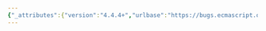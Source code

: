 ```yaml
---
{"_attributes":{"version":"4.4.4+","urlbase":"https://bugs.ecmascript.org/","maintainer":"dherman@mozilla.com"},"bug":{"bug_id":1441,"creation_ts":"2013-04-15 09:09:00 -0700","short_desc":"Non-strict \"delete obj.p\" should return false if obj.p isn't configurable","delta_ts":"2013-05-14 18:13:38 -0700","product":"Draft for 6th Edition","component":"technical issue","version":"Rev 13: December 21, 2012 Draft","rep_platform":"All","op_sys":"All","bug_status":"RESOLVED","resolution":"FIXED","priority":"Normal","bug_severity":"enhancement","everconfirmed":true,"reporter":{"uid":"jorendorff","name":"Jason Orendorff"},"assigned_to":{"uid":"allen","name":"Allen Wirfs-Brock"},"long_desc":[{"commentid":3641,"comment_count":0,"who":{"uid":"jorendorff","name":"Jason Orendorff"},"bug_when":"2013-04-15 09:09:40 -0700","thetext":"In 11.4.1 \"The delete Operator\",\nunder \"Runtime Semantics: Evaluation\",\nstep 5.b-e are like this:\n\n> b. Let deleteStatus be the result of calling the [[Delete]] internal method\n>    on ToObject(GetBase(ref)), providing GetReferencedName(ref) as the argument.\n>\n> c. ReturnIfAbrupt(deleteStatus).\n>\n> d. If deleteStatus is false and IsStrictReference(ref) is true, then\n>    throw a TypeError exception.\n>\n> e. Return true.\n\nI think the last step should be \"Return deleteStatus.\" so that deleting a nonconfigurable property in non-strict code returns false:\n\n  js> var obj = Object.create({}, {p: {value: 3}});\n  js> delete obj.p;\n  false"},{"commentid":3659,"comment_count":1,"who":{"uid":"allen","name":"Allen Wirfs-Brock"},"bug_when":"2013-04-19 14:16:26 -0700","thetext":"fixed in rev 15 editor's draft"},{"commentid":3931,"comment_count":2,"who":{"uid":"allen","name":"Allen Wirfs-Brock"},"bug_when":"2013-05-14 18:13:38 -0700","thetext":"resolved in rev 15, May 14, 2013 draft"}]}}
---
```

